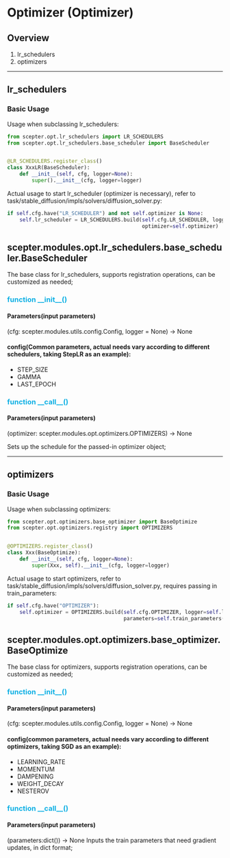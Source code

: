 # Optimizer (Optimizer)
## Overview
1. lr_schedulers
2. optimizers
<hr/>

## lr_schedulers
### Basic Usage
Usage when subclassing lr_schedulers:

```python
from scepter.opt.lr_schedulers import LR_SCHEDULERS
from scepter.opt.lr_schedulers.base_scheduler import BaseScheduler


@LR_SCHEDULERS.register_class()
class XxxLR(BaseScheduler):
    def __init__(self, cfg, logger=None):
        super().__init__(cfg, logger=logger)
```
Actual usage to start lr_scheduler (optimizer is necessary), refer to task/stable_diffusion/impls/solvers/diffusion_solver.py:
```python
if self.cfg.have("LR_SCHEDULER") and not self.optimizer is None:
    self.lr_scheduler = LR_SCHEDULERS.build(self.cfg.LR_SCHEDULER, logger=self.logger,
                                            optimizer=self.optimizer)
```

## **scepter.modules.opt.lr_schedulers.base_scheduler.BaseScheduler**
The base class for lr_schedulers, supports registration operations, can be customized as needed;

### <font color="#0FB0E4">function **\_\_init\_\_()**</font>
#### Parameters(input parameters)
(cfg: scepter.modules.utils.config.Config, logger = None) -> None
#### config(Common parameters, actual needs vary according to different schedulers, taking StepLR as an example):
* STEP_SIZE
* GAMMA
* LAST_EPOCH

### <font color="#0FB0E4">function **\_\_call\_\_()**</font>
#### Parameters(input parameters)
(optimizer: scepter.modules.opt.optimizers.OPTIMIZERS) -> None

Sets up the schedule for the passed-in optimizer object;
<hr/>

## optimizers
### Basic Usage
Usage when subclassing optimizers:

```python
from scepter.opt.optimizers.base_optimizer import BaseOptimize
from scepter.opt.optimizers.registry import OPTIMIZERS


@OPTIMIZERS.register_class()
class Xxx(BaseOptimize):
    def __init__(self, cfg, logger=None):
        super(Xxx, self).__init__(cfg, logger=logger)
```
Actual usage to start optimizers, refer to task/stable_diffusion/impls/solvers/diffusion_solver.py, requires passing in train_parameters:
```python
if self.cfg.have("OPTIMIZER"):
    self.optimizer = OPTIMIZERS.build(self.cfg.OPTIMIZER, logger=self.logger,
                                      parameters=self.train_parameters())
```

## **scepter.modules.opt.optimizers.base_optimizer.BaseOptimize**
The base class for optimizers, supports registration operations, can be customized as needed;

### <font color="#0FB0E4">function **\_\_init\_\_()**</font>
#### Parameters(input parameters)
(cfg: scepter.modules.utils.config.Config, logger = None) -> None
#### config(common parameters, actual needs vary according to different optimizers, taking SGD as an example):
* LEARNING_RATE
* MOMENTUM
* DAMPENING
* WEIGHT_DECAY
* NESTEROV

### <font color="#0FB0E4">function **\_\_call\_\_()**</font>
#### Parameters(input parameters)
(parameters:dict()) -> None
Inputs the train parameters that need gradient updates, in dict format;
